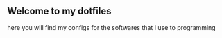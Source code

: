 ## Welcome to my dotfiles

here you will find my configs for the softwares that I use to programming
